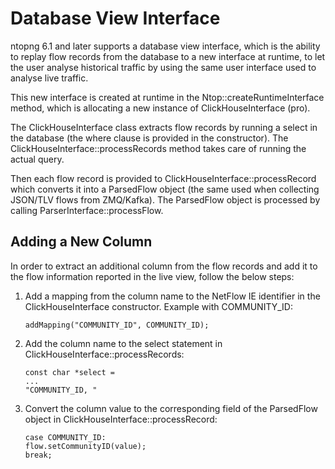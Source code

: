 Database View Interface
=======================

ntopng 6.1 and later supports a database view interface, which is the
ability to replay flow records from the database to a new interface at
runtime, to let the user analyse historical traffic by using the same
user interface used to analyse live traffic.

This new interface is created at runtime in the Ntop::createRuntimeInterface
method, which is allocating a new instance of ClickHouseInterface (pro).

The ClickHouseInterface class extracts flow records by running a select in
the database (the where clause is provided in the constructor). The 
ClickHouseInterface::processRecords method takes care of running the actual
query.

Then each flow record is provided to ClickHouseInterface::processRecord which
converts it into a ParsedFlow object (the same used when collecting JSON/TLV 
flows from ZMQ/Kafka). The ParsedFlow object is processed by calling 
ParserInterface::processFlow.

Adding a New Column
-------------------

In order to extract an additional column from the flow records and add it
to the flow information reported in the live view, follow the below steps:

1. Add a mapping from the column name to the NetFlow IE identifier in the
   ClickHouseInterface constructor. Example with COMMUNITY_ID:
   ```
   addMapping("COMMUNITY_ID", COMMUNITY_ID);
   ```

2. Add the column name to the select statement in ClickHouseInterface::processRecords:
   ```
   const char *select =
   ...
   "COMMUNITY_ID, "
   ```

3. Convert the column value to the corresponding field of the ParsedFlow
   object in ClickHouseInterface::processRecord:
   ```
   case COMMUNITY_ID:
   flow.setCommunityID(value);
   break;
   ```

